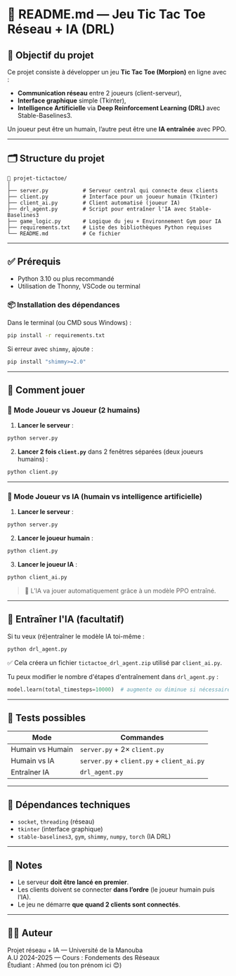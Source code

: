 # 📘 README.md — Jeu Tic Tac Toe Réseau + IA (DRL)

## 🎯 Objectif du projet

Ce projet consiste à développer un jeu **Tic Tac Toe (Morpion)** en ligne avec :
- **Communication réseau** entre 2 joueurs (client-serveur),
- **Interface graphique** simple (Tkinter),
- **Intelligence Artificielle** via **Deep Reinforcement Learning (DRL)** avec Stable-Baselines3.

Un joueur peut être un humain, l’autre peut être une **IA entraînée** avec PPO.

---

## 🗂️ Structure du projet

```
📁 projet-tictactoe/
│
├── server.py           # Serveur central qui connecte deux clients
├── client.py           # Interface pour un joueur humain (Tkinter)
├── client_ai.py        # Client automatisé (joueur IA)
├── drl_agent.py        # Script pour entraîner l'IA avec Stable-Baselines3
├── game_logic.py       # Logique du jeu + Environnement Gym pour IA
├── requirements.txt    # Liste des bibliothèques Python requises
└── README.md           # Ce fichier
```

---

## ✅ Prérequis

- Python 3.10 ou plus recommandé
- Utilisation de Thonny, VSCode ou terminal

### 📦 Installation des dépendances

Dans le terminal (ou CMD sous Windows) :

```bash
pip install -r requirements.txt
```

Si erreur avec `shimmy`, ajoute :

```bash
pip install "shimmy>=2.0"
```

---

## 🚀 Comment jouer

### 🔁 Mode Joueur vs Joueur (2 humains)

1. **Lancer le serveur** :
```bash
python server.py
```

2. **Lancer 2 fois `client.py`** dans 2 fenêtres séparées (deux joueurs humains) :
```bash
python client.py
```

---

### 🤖 Mode Joueur vs IA (humain vs intelligence artificielle)

1. **Lancer le serveur** :
```bash
python server.py
```

2. **Lancer le joueur humain** :
```bash
python client.py
```

3. **Lancer le joueur IA** :
```bash
python client_ai.py
```

> 🧠 L’IA va jouer automatiquement grâce à un modèle PPO entraîné.

---

## 🧠 Entraîner l'IA (facultatif)

Si tu veux (ré)entraîner le modèle IA toi-même :

```bash
python drl_agent.py
```

✅ Cela créera un fichier `tictactoe_drl_agent.zip` utilisé par `client_ai.py`.

Tu peux modifier le nombre d'étapes d'entraînement dans `drl_agent.py` :

```python
model.learn(total_timesteps=10000)  # augmente ou diminue si nécessaire
```

---

## 🧪 Tests possibles

| Mode | Commandes |
|------|-----------|
| Humain vs Humain | `server.py` + 2× `client.py` |
| Humain vs IA     | `server.py` + `client.py` + `client_ai.py` |
| Entraîner IA     | `drl_agent.py` |

---

## 🧰 Dépendances techniques

- `socket`, `threading` (réseau)
- `tkinter` (interface graphique)
- `stable-baselines3`, `gym`, `shimmy`, `numpy`, `torch` (IA DRL)

---

## 📌 Notes

- Le serveur **doit être lancé en premier**.
- Les clients doivent se connecter **dans l’ordre** (le joueur humain puis l’IA).
- Le jeu ne démarre **que quand 2 clients sont connectés**.

---

## 🧑‍💻 Auteur

Projet réseau + IA — Université de la Manouba  
A.U 2024-2025 — Cours : Fondements des Réseaux  
Étudiant : Ahmed (ou ton prénom ici 😊)
